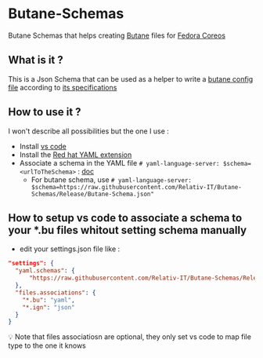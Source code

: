 # Butane-Schemas

Butane Schemas that helps creating [Butane](https://coreos.github.io/butane/specs/) files for [Fedora Coreos](https://getfedora.org/fr/coreos?stream=stable)

## What is it ?

This is a Json Schema that can be used as a helper to write a [butane config file](https://github.com/coreos/butane) according to [its specifications](https://github.com/coreos/butane/tree/main/docs)

## How to use it ?

I won't describe all possibilities but the one I use :

- Install [vs code](https://github.com/microsoft/vscode)
- Install the [Red hat YAML extension](https://github.com/redhat-developer/vscode-yaml)
- Associate a schema in the YAML file `# yaml-language-server: $schema=<urlToTheSchema>` : [doc](https://github.com/redhat-developer/vscode-yaml#associating-a-schema-to-a-glob-pattern-via-yamlschemas)
  - For butane schema, use `# yaml-language-server: $schema=https://raw.githubusercontent.com/Relativ-IT/Butane-Schemas/Release/Butane-Schema.json"`

## How to setup vs code to associate a schema to your *.bu files whitout setting schema manually

- edit your settings.json file like :

```JSON
"settings": {
  "yaml.schemas": {
      "https://raw.githubusercontent.com/Relativ-IT/Butane-Schemas/Release/Butane-Schema.json": ["*.bu"]
  },
  "files.associations": {
    "*.bu": "yaml",
    "*.ign": "json"
  }
}
```

:bulb: Note that files associatiosn are optional, they only set vs code to map file type to the one it knows
